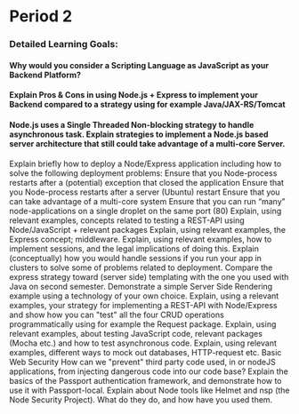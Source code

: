 # Period 2

### Detailed Learning Goals:
#### Why would you consider a Scripting Language as JavaScript as your Backend Platform?
#### Explain Pros & Cons in using Node.js + Express to implement your Backend compared to a strategy using for example Java/JAX-RS/Tomcat
#### Node.js uses a Single Threaded Non-blocking strategy to handle asynchronous task. Explain strategies to implement a Node.js based server architecture that still could take advantage of a multi-core Server.
Explain briefly how to deploy a Node/Express application including how to solve the following deployment problems:
Ensure that you Node-process restarts after a (potential) exception that closed the application
Ensure that you Node-process restarts after a server (Ubuntu) restart
Ensure that you can take advantage of a multi-core system
Ensure that you can run “many” node-applications on a single droplet on the same port (80)
Explain, using relevant examples, concepts related to testing a REST-API using Node/JavaScript + relevant packages 
Explain, using relevant examples, the Express concept; middleware.
Explain, using relevant examples, how to implement sessions, and the legal implications of doing this.
Explain (conceptually) how you would handle sessions if you run your app in clusters to solve some of problems related to deployment.
Compare the express strategy toward (server side) templating with the one you used with Java on second semester.
Demonstrate a simple Server Side Rendering example using a technology of your own choice.
Explain, using a relevant examples, your strategy for implementing a REST-API with Node/Express and show how you can "test" all the four CRUD operations programmatically using for example the Request package.
Explain, using relevant examples, about testing JavaScript code, relevant packages (Mocha etc.) and how to test asynchronous code.
Explain, using relevant examples, different ways to mock out databases, HTTP-request etc.
Basic Web Security
How can we "prevent" third party code used, in or nodeJS applications, from injecting dangerous code into our code base?
Explain the basics of the Passport authentication framework, and demonstrate how to use it with Passport-local.
Explain about Node tools like Helmet and nsp (the Node Security Project). What do they do, and how have you used them.
